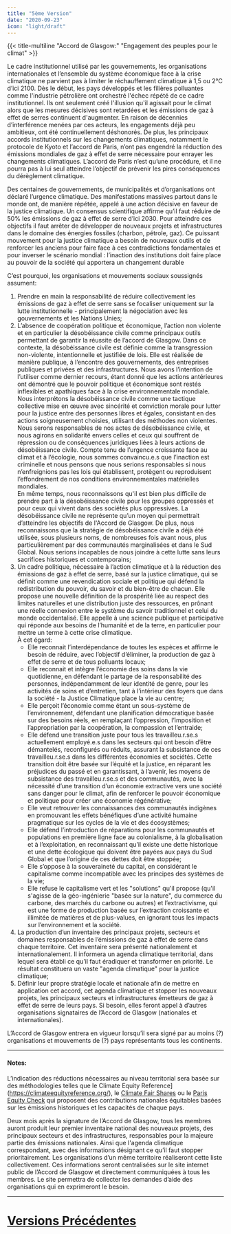```yaml
---
title: "5ème Version"
date: "2020-09-23"
icon: "light/draft"
---
```


{{< title-multiline "Accord de Glasgow:" "Engagement des peuples pour le climat" >}}

Le cadre institutionnel utilisé par les gouvernements, les organisations internationales et l’ensemble du système économique face à la crise climatique ne parvient pas à limiter le réchauffement climatique à 1,5 ou 2°C d’ici 2100. Dès le début, les pays développés et les filières polluantes comme l'industrie pétrolière ont orchestré l'échec répété de ce cadre institutionnel. Ils ont seulement créé l'illusion qu'il agissait pour le climat alors que les mesures décisives sont retardées et les émissions de gaz à effet de serres continuent d'augmenter. En raison de décennies d’interférence menées par ces acteurs, les engagements déjà peu ambitieux, ont été continuellement déshonorés. De plus, les principaux accords institutionnels sur les changements climatiques, notamment le protocole de Kyoto et l’accord de Paris, n’ont pas engendré la réduction des émissions mondiales de gaz à effet de serre nécessaire pour enrayer les changements climatiques. L’accord de Paris n’est qu’une procédure, et il ne pourra pas à lui seul atteindre l’objectif de prévenir les pires conséquences du dérèglement climatique.  

Des centaines de gouvernements, de municipalités et d’organisations ont déclaré l’urgence climatique. Des manifestations massives partout dans le monde ont, de manière répétée, appelé à une action décisive en faveur de la justice climatique. Un consensus scientifique affirme qu’il faut réduire de 50% les émissions de gaz à effet de serre d’ici 2030. Pour atteindre ces objectifs il faut arrêter de développer de nouveaux projets et infrastructures dans le domaine des énergies fossiles (charbon, pétrole, gaz). Ce puissant mouvement pour la justice climatique a besoin de nouveaux outils et de renforcer les anciens pour faire face à ces contradictions fondamentales et pour inverser le scénario mondial : l’inaction des institutions doit faire place au pouvoir de la société qui apportera un changement durable

C’est pourquoi, les organisations et mouvements sociaux soussignés assument:  
1. Prendre en main la responsabilité de réduire collectivement les émissions de gaz à effet de serre sans se focaliser uniquement sur la lutte institutionnelle - principalement la négociation avec les gouvernements et les Nations Unies;  
2. L’absence de coopération politique et économique, l’action non violente et en particulier la désobéissance civile comme principaux outils permettant de garantir la réussite de l’accord de Glasgow. Dans ce contexte, la désobéissance civile est définie comme la transgression non-violente, intentionnelle et justifiée de lois. Elle est réalisée de manière publique, à l’encontre des gouvernements, des entreprises publiques et privées et des infrastructures. Nous avons l’intention de l’utiliser comme dernier recours, étant donné que les actions antérieures ont démontré que le pouvoir politique et économique sont restés inflexibles et apathiques face à la crise environnementale mondiale. Nous interprétons la désobéissance civile comme une tactique collective mise en œuvre avec sincérité et conviction morale pour lutter pour la justice entre des personnes libres et égales, consistant en des actions soigneusement choisies, utilisant des méthodes non violentes. Nous serons responsables de nos actes de désobéissance civile, et nous agirons en solidarité envers celles et ceux qui souffrent de répression ou de conséquences juridiques liées à leurs actions de désobéissance civile. Compte tenu de l’urgence croissante face au climat et à l’écologie, nous sommes convaincu.e.s que l’inaction est criminelle et nous pensons que nous serions responsables si nous n’enfreignions pas les lois qui établissent, protègent ou reproduisent l’effondrement de nos conditions environnementales matérielles mondiales.  
En même temps, nous reconnaissons qu'il est bien plus difficile de prendre part à la désobéissance civile pour les groupes oppressés et pour ceux qui vivent dans des sociétés plus oppressives. La désobéissance civile ne représente qu’un moyen qui permettrait d’atteindre les objectifs de l'Accord de Glasgow.  De plus, nous reconnaissons que la stratégie de désobéissance civile a déjà été utilisée, sous plusieurs noms, de nombreuses fois avant nous, plus particulièrement par des communautés marginalisées et dans le Sud Global. Nous serions incapables de nous joindre à cette lutte sans leurs sacrifices historiques et contemporains;  
3. Un cadre politique, nécessaire à l’action climatique et à la réduction des émissions de gaz à effet de serre, basé sur la justice climatique, qui se définit comme une revendication sociale et politique qui défend la redistribution du pouvoir, du savoir et du bien-être de chacun. Elle propose une nouvelle définition de la prospérité liée au respect des limites naturelles et une distribution juste des ressources, en prônant une réelle connexion entre le système du savoir traditionnel et celui du monde occidentalisé. Elle appelle à une science publique et participative qui réponde aux besoins de l’humanité et de la terre, en particulier pour mettre un terme à cette crise climatique.  
À cet égard:  
	- Elle reconnait l’interdépendance de toutes les espèces et affirme le besoin de réduire, avec l’objectif d’éliminer, la production de gaz à effet de serre et de tous polluants locaux;
	- Elle reconnait et intègre l’économie des soins dans la vie quotidienne, en défendant le partage de la responsabilité des personnes, indépendamment de leur identité de genre, pour les activités de soins et d’entretien, tant à l’intérieur des foyers que dans la société - la Justice Climatique place la vie au centre;
	- Elle perçoit l’économie comme étant un sous-système de l’environnement, défendant une planification démocratique basée sur des besoins réels, en remplaçant l’oppression, l’imposition et l’appropriation par la coopération, la compassion et l’entraide;
	- Elle défend une transition juste pour tous les travailleu.r.se.s actuellement employé.e.s dans les secteurs qui ont besoin d’être démantelés, reconfigurés ou réduits, assurant la subsistance de ces travailleu.r.se.s dans les différentes économies et sociétés. Cette transition doit être basée sur l’équité et la justice, en réparant les préjudices du passé et en garantissant, à l’avenir, les moyens de subsistance des travailleu.r.se.s et des communautés, avec la nécessité d’une transition d’un économie extractive vers une société sans danger pour le climat, afin de renforcer le pouvoir économique et politique pour créer une économie régénérative;
	- Elle veut retrouver les connaissances des communautés indigènes en promouvant les effets bénéfiques d’une activité humaine pragmatique sur les cycles de la vie et des écosystèmes;
	- Elle défend l’introduction de réparations pour les communautés et populations en première ligne face au colonialisme, à la globalisation et à l’exploitation, en reconnaissant qu’il existe une dette historique et une dette écologique qui doivent être payées aux pays du Sud Global et que l’origine de ces dettes doit être stoppée;
	- Elle s’oppose à la souveraineté du capital, en considérant le capitalisme comme incompatible avec les principes des systèmes de la vie;
	- Elle refuse le capitalisme vert et les "solutions" qu'il propose (qu'il s'agisse de la géo-ingénierie "basée sur la nature", du commerce du carbone, des marchés du carbone ou autres) et l’extractivisme, qui est une forme de production basée sur l’extraction croissante et illimitée de matières et de plus-values, en ignorant tous les impacts sur l’environnement et la société.
4. La production d’un inventaire des principaux projets, secteurs et domaines responsables de l’émissions de gaz à effet de serre dans chaque territoire. Cet inventaire sera présenté nationalement et internationalement. Il informera un agenda climatique territorial, dans lequel sera établi ce qu’il faut éradiquer et transformer en priorité. Le résultat constituera un vaste "agenda climatique" pour la justice climatique;  
5. Définir leur propre stratégie locale et nationale afin de mettre en application cet accord, cet agenda climatique et stopper les nouveaux projets, les principaux secteurs et infrastructures émetteurs de gaz à effet de serre de leurs pays. Si besoin, elles feront appel à d’autres organisations signataires de l’Accord de Glasgow (nationales et internationales).  

L’Accord de Glasgow entrera en vigueur lorsqu’il sera signé par au moins (?) organisations et mouvements de (?) pays représentants tous les continents.  

---

#### Notes:  

L’indication des réductions nécessaires au niveau territorial sera basée sur des méthodologies telles que le Climate Equity Reference](https://climateequityreference.org/), le [Climate Fair Shares](http://www.climatefairshares.org/) ou le [Paris Equity Check](http://paris-equity-check.org/) qui proposent des contributions nationales équitables basées sur les émissions historiques et les capacités de chaque pays.  

Deux mois après la signature de l’Accord de Glasgow, tous les membres auront produit leur premier inventaire national des nouveaux projets, des principaux secteurs et des infrastructures, responsables pour la majeure partie des émissions nationales. Ainsi que l'agenda climatique correspondant, avec des informations désignant ce qu’il faut stopper prioritairement. Les organisations d’un même territoire réaliseront cette liste collectivement. Ces informations seront centralisées sur le site internet public de l’Accord de Glasgow et directement communiquées à tous les membres. Le site permettra de collecter les demandes d’aide des organisations qui en exprimeront le besoin.  

---

# [Versions Précédentes](/fr/drafts)